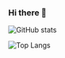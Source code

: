 ### Hi there 👋

![GitHub stats](https://github-readme-stats.vercel.app/api?username=NadmanKhan)

![Top Langs](https://github-readme-stats.vercel.app/api/top-langs/?username=NadmanKhan&layout=compact&langs_count=8&hide=cmake,qmake,qml,html,css,tex,hack)

<!--
**NadmanKhan/NadmanKhan** is a ✨ _special_ ✨ repository because its `README.md` (this file) appears on your GitHub profile.

Here are some ideas to get you started:

- 🔭 I’m currently working on ...
- 🌱 I’m currently learning ...
- 👯 I’m looking to collaborate on ...
- 🤔 I’m looking for help with ...
- 💬 Ask me about ...
- 📫 How to reach me: ...
- 😄 Pronouns: ...
- ⚡ Fun fact: ...
-->
